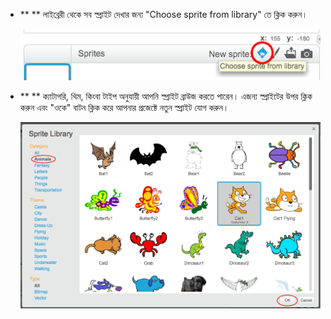 + ** ** লাইব্রেরী থেকে সব স্প্রাইট দেখার জন্য "Choose sprite from library" তে ক্লিক করুন। 
    
    ![screenshot](images/sprite-library.png)

+ ** ** ক্যাটাগরি, থিম, কিংবা টাইপ অনুযায়ী আপনি স্প্রাইট ব্রাউজ করতে পারেন। এজন্য স্প্রাইটের উপর ক্লিক করুন এবং "ওকে" বাটন ক্লিক করে আপনার প্রজেক্টে নতুন স্প্রাইট যোগ করুন। 
    
    ![screenshot](images/sprite-choose.png)